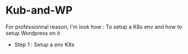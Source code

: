 # Kub-and-WP
For professionnal reason, I'm look how :
To setup a K8s env and how to setup Wordpress on it
<ul>
<li>Step 1 : Setup a env K8s</li>
</ul>
